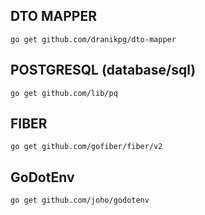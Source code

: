 ## DTO MAPPER

    go get github.com/dranikpg/dto-mapper

## POSTGRESQL (database/sql)

    go get github.com/lib/pq

## FIBER

    go get github.com/gofiber/fiber/v2

## GoDotEnv
    
    go get github.com/joho/godotenv